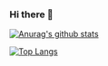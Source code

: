 ### Hi there 👋

<!--
**jonghapark/jonghapark** is a ✨ _special_ ✨ repository because its `README.md` (this file) appears on your GitHub profile.

Here are some ideas to get you started:

- 🔭 I’m currently working on ...
- 🌱 I’m currently learning ...
- 👯 I’m looking to collaborate on ...
- 🤔 I’m looking for help with ...
- 💬 Ask me about ...
- 📫 How to reach me: ...
- 😄 Pronouns: ...
- ⚡ Fun fact: ...
-->
[![Anurag's github stats](https://github-readme-stats.vercel.app/api?username=jonghapark)](https://github.com/anuraghazra/github-readme-stats)


[![Top Langs](https://github-readme-stats.vercel.app/api/top-langs/?username=jonghapark)](https://github.com/anuraghazra/github-readme-stats)
